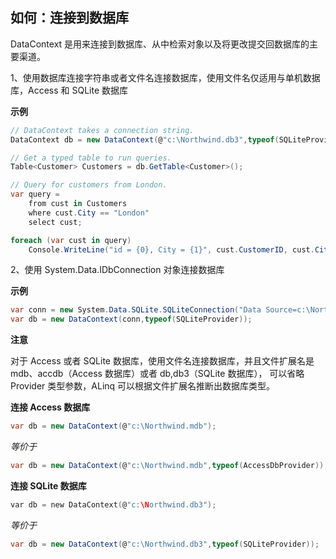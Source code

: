## 如何：连接到数据库

DataContext 是用来连接到数据库、从中检索对象以及将更改提交回数据库的主要渠道。

1、使用数据库连接字符串或者文件名连接数据库，使用文件名仅适用与单机数据库，Access 和 SQLite 数据库

**示例**

```cs
// DataContext takes a connection string. 
DataContext db = new DataContext(@"c:\Northwind.db3",typeof(SQLiteProvider));

// Get a typed table to run queries.
Table<Customer> Customers = db.GetTable<Customer>();

// Query for customers from London.
var query =
    from cust in Customers
    where cust.City == "London"
    select cust;

foreach (var cust in query)
    Console.WriteLine("id = {0}, City = {1}", cust.CustomerID, cust.City);
```

2、使用 System.Data.IDbConnection 对象连接数据库

**示例**

```cs
var conn = new System.Data.SQLite.SQLiteConnection("Data Source=c:\Northwind.db3");
var db = new DataContext(conn,typeof(SQLiteProvider));

```

**注意**

对于 Access 或者 SQLite 数据库，使用文件名连接数据库，并且文件扩展名是 mdb、accdb（Access 数据库）或者 db,db3（SQLite 数据库）， 可以省略 Provider 类型参数，ALinq 可以根据文件扩展名推断出数据库类型。

**连接 Access 数据库**

```cs
var db = new DataContext(@"c:\Northwind.mdb");
```

*等价于*

```cs
var db = new DataContext(@"c:\Northwind.mdb",typeof(AccessDbProvider));
```

**连接 SQLite 数据库**

```c
var db = new DataContext(@"c:\Northwind.db3");
```

*等价于*

```cs
var db = new DataContext(@"c:\Northwind.db3",typeof(SQLiteProvider));
```

